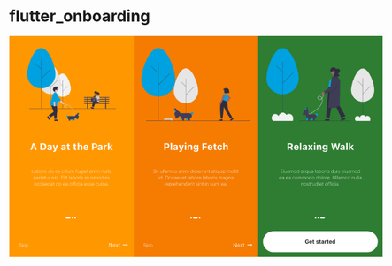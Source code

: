 # flutter_onboarding

<div style="display: flex; flex-direction: row">
<img src="1.PNG" height="400px" />
<img src="2.PNG" height="400px" />
<img src="3.PNG" height="400px" />
</div>
